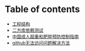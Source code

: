 # Table of contents

* [工程结构](README.md)
* [二方库依赖测试](二方库依赖测试.md)
* [中国成人超重和肥胖预防控制指南](中国成人超重和肥胖预防控制指南.md)
* [github无法访问问题解决方法](github无法访问问题解决方法.md)
